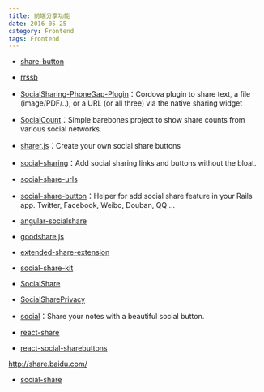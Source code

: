 ```yaml
---
title: 前端分享功能
date: 2016-05-25
category: Frontend
tags: Frontend
---
```


- [share-button](https://github.com/carrot/share-button)
- [rrssb](https://github.com/kni-labs/rrssb)
- [SocialSharing-PhoneGap-Plugin](https://github.com/EddyVerbruggen/SocialSharing-PhoneGap-Plugin)：Cordova plugin to share text, a file (image/PDF/..), or a URL (or all three) via the native sharing widget
- [SocialCount](https://github.com/filamentgroup/SocialCount)：Simple barebones project to show share counts from various social networks.
- [sharer.js](https://github.com/ellisonleao/sharer.js)：Create your own social share buttons
- [social-sharing](https://github.com/cferdinandi/social-sharing)：Add social sharing links and buttons without the bloat.
- [social-share-urls](https://github.com/bradvin/social-share-urls)
- [social-share-button](https://github.com/huacnlee/social-share-button)：Helper for add social share feature in your Rails app. Twitter, Facebook, Weibo, Douban, QQ ...
- [angular-socialshare](https://github.com/720kb/angular-socialshare)
- [goodshare.js](https://github.com/enjoyiacm/goodshare.js)
- [extended-share-extension](https://github.com/mohamedmansour/extended-share-extension)
- [social-share-kit](https://github.com/darklow/social-share-kit)
- [SocialShare](https://github.com/AyumuKasuga/SocialShare)
- [SocialSharePrivacy](https://github.com/panzi/SocialSharePrivacy)
- [social](https://github.com/lepture/social)：Share your notes with a beautiful social button.

- [react-share](https://github.com/nygardk/react-share)
- [react-social-sharebuttons](https://github.com/uraway/react-social-sharebuttons)

http://share.baidu.com/

- [social-share](https://github.com/harttle/social-share)
